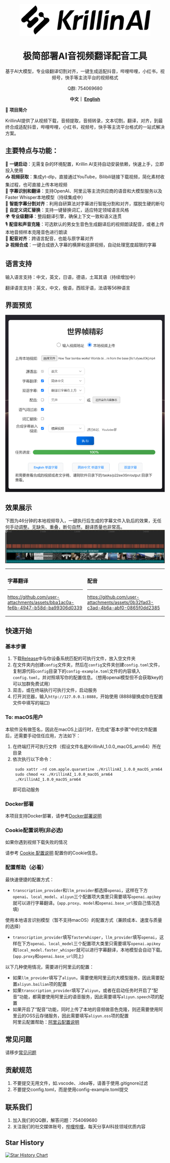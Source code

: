 <div align="center">
  <img src="./docs/images/logo.png" alt="KrillinAI" height="100">

  # 极简部署AI音视频翻译配音工具

  <p>基于AI大模型，专业级翻译切割对齐，一键生成适配抖音，哔哩哔哩，小红书，视频号，快手等主流平台的视频格式</p>
  <p> Q群: 754069680 </p>

  **中文｜ [English](./docs/README_en.md)**

</div>

🚀 **项目简介**  

KrillinAI提供了从视频下载，音频提取，音频转录，文本切割，翻译，对齐，到最终合成适配抖音，哔哩哔哩，小红书，视频号，快手等主流平台格式的一站式解决方案。

## 主要特点与功能：
🎯 **一键启动**：无需复杂的环境配置，Krillin AI支持自动安装依赖，快速上手，立即投入使用  
📥 **视频获取**：集成yt-dlp，直接通过YouTube，Bilibili链接下载视频，简化素材收集过程，也可直接上传本地视频  
📜 **字幕识别和翻译**：支持OpenAI、阿里云等主流供应商的语音和大模型服务以及Faster Whisper本地模型（持续集成中）  
🧠 **智能字幕分割对齐**：利用自研算法对字幕进行智能分割和对齐，摆脱生硬的断句  
🔄 **自定义词汇替换**：支持一键替换词汇，适应特定领域语言风格  
🌍 **专业级翻译**：整段翻译引擎，确保上下文一致和语义连贯  
🎙️ **配音和声音克隆**：可选默认的男女生音色生成翻译后的视频朗读配音，或者上传本地音频样本克隆音色进行朗读  
📝 **配音对齐**：跨语言配音，也能与原字幕对齐  
🎬 **视频合成**：一键合成嵌入字幕的横屏和竖屏视频，自动处理宽度超限的字幕

## 语言支持
输入语言支持：中文，英文，日语，德语，土耳其语（持续增加中）

翻译语言支持：英文，中文，俄语，西班牙语，法语等56种语言

## 界面预览
![界面预览](./docs/images/ui.jpg)

## 效果展示
下图为46分钟的本地视频导入，一键执行后生成的字幕文件入轨后的效果，无任何手动调整。无缺失、重叠，断句自然，翻译质量也非常高。
![对齐效果](./docs/images/alignment.png)

<table>
<tr>
<td width="50%">

### 字幕翻译
---
https://github.com/user-attachments/assets/bba1ac0a-fe6b-4947-b58d-ba99306d0339

</td>
<td width="50%">



### 配音
---
https://github.com/user-attachments/assets/0b32fad3-c3ad-4b6a-abf0-0865f0dd2385

</td>
</tr>
</table>

## 快速开始
### 基本步骤
1. 下载[Release](https://github.com/krillinai/KrillinAI/releases)中与你设备系统匹配的可执行文件，放入空文件夹
2. 在文件夹内创建`config`文件夹，然后在`config`文件夹创建`config.toml`文件，复制源代码`config`目录下的`config-example.toml`文件的内容填入`config.toml`，并对照填写你的配置信息。（想用openai模型但不会获取key的可以加群免费试用）
3. 双击，或在终端执行可执行文件，启动服务
4. 打开浏览器，输入`http://127.0.0.1:8888`，开始使用 (8888替换成你在配置文件中填写的端口)

### To: macOS用户
本软件没有做签名，因此在macOS上运行时，在完成“基本步骤”中的文件配置后，还需要手动信任应用，方法如下：
1. 在终端打开可执行文件（假设文件名是KrillinAI_1.0.0_macOS_arm64）所在目录
2. 依次执行以下命令：
   ```
    sudo xattr -rd com.apple.quarantine ./KrillinAI_1.0.0_macOS_arm64
    sudo chmod +x ./KrillinAI_1.0.0_macOS_arm64
    ./KrillinAI_1.0.0_macOS_arm64
    ```
    即可启动服务

### Docker部署
本项目支持Docker部署，请参考[Docker部署说明](./docs/docker.md)

### Cookie配置说明(非必选)

如果你遇到视频下载失败的情况

请参考 [Cookie 配置说明](./docs/get_cookies.md) 配置你的Cookie信息。

### 配置帮助（必看）
最快速便捷的配置方式：
* `transcription_provider`和`llm_provider`都选择`openai`，这样在下方`openai`、`local_model`、`aliyun`三个配置项大类里只需要填写`openai.apikey`就可以进行字幕翻译。(`app.proxy`、`model`和`openai.base_url`按自己情况选填)

使用本地语言识别模型（暂不支持macOS）的配置方式（兼顾成本、速度与质量的选择）
* `transcription_provider`填写`fasterwhisper`，`llm_provider`填写`openai`，这样在下方`openai`、`local_model`三个配置项大类里只需要填写`openai.apikey`和`local_model.faster_whisper`就可以进行字幕翻译，本地模型会自动下载。(`app.proxy`和`openai.base_url`同上)

以下几种使用情况，需要进行阿里云的配置：
* 如果`llm_provider`填写了`aliyun`，需要使用阿里云的大模型服务，因此需要配置`aliyun.bailian`项的配置
* 如果`transcription_provider`填写了`aliyun`，或者在启动任务时开启了“配音”功能，都需要使用阿里云的语音服务，因此需要填写`aliyun.speech`项的配置
* 如果开启了“配音”功能，同时上传了本地的音频做音色克隆，则还需要使用阿里云的OSS云存储服务，因此需要填写`aliyun.oss`项的配置  
阿里云配置帮助：[阿里云配置说明](./docs/aliyun.md)

## 常见问题

请移步[常见问题](./docs/faq.md)

## 贡献规范
1. 不要提交无用文件，如.vscode、.idea等，请善于使用.gitignore过滤
2. 不要提交config.toml，而是使用config-example.toml提交

## 联系我们
1. 加入我们的QQ群，解答问题：754069680
2. 关注我们的社交媒体账号，[哔哩哔哩](https://space.bilibili.com/242124650)，每天分享AI科技领域优质内容

## Star History

[![Star History Chart](https://api.star-history.com/svg?repos=krillinai/KrillinAI&type=Date)](https://star-history.com/#krillinai/KrillinAI&Date)
